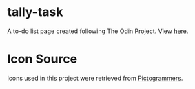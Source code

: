 # tally-task
A to-do list page created following The Odin Project. View [here](https://triangular100.github.io/restaurant/).

# Icon Source
Icons used in this project were retrieved from [Pictogrammers](https://pictogrammers.com/).